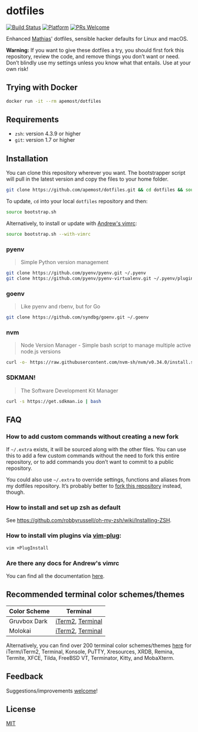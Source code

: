 # dotfiles

[![Build Status](https://travis-ci.org/apemost/dotfiles.svg?branch=master)](https://travis-ci.org/apemost/dotfiles)
[![Platform](https://img.shields.io/badge/platform-linux%20%7C%20macos-brightgreen.svg)](https://github.com/apemost/dotfiles)
[![PRs Welcome](https://img.shields.io/badge/pull%20requests-welcome-brightgreen.svg)](https://github.com/apemost/dotfiles/pulls)

Enhanced [Mathias](https://mathiasbynens.be)' dotfiles,
sensible hacker defaults for Linux and macOS.

**Warning:**
If you want to give these dotfiles a try, you should first fork this
repository, review the code, and remove things you don’t want or need. Don’t
blindly use my settings unless you know what that entails.
Use at your own risk!

## Trying with Docker

```bash
docker run -it --rm apemost/dotfiles
```

## Requirements

- `zsh`: version 4.3.9 or higher
- `git`: version 1.7 or higher

## Installation

You can clone this repository wherever you want. The bootstrapper script will
pull in the latest version and copy the files to your home folder.

```bash
git clone https://github.com/apemost/dotfiles.git && cd dotfiles && source bootstrap.sh
```

To update, `cd` into your local `dotfiles` repository and then:

```bash
source bootstrap.sh
```

Alternatively, to install or update with [Andrew's vimrc](https://github.com/apemost/vimrc):

```bash
source bootstrap.sh --with-vimrc
```

### pyenv

> Simple Python version management

```bash
git clone https://github.com/pyenv/pyenv.git ~/.pyenv
git clone https://github.com/pyenv/pyenv-virtualenv.git ~/.pyenv/plugins/pyenv-virtualenv
```

### goenv

> Like pyenv and rbenv, but for Go

```bash
git clone https://github.com/syndbg/goenv.git ~/.goenv
```

### nvm

> Node Version Manager - Simple bash script to manage multiple active node.js versions

```bash
curl -o- https://raw.githubusercontent.com/nvm-sh/nvm/v0.34.0/install.sh | bash
```

### SDKMAN!

> The Software Development Kit Manager

```bash
curl -s https://get.sdkman.io | bash
```

## FAQ

### How to add custom commands without creating a new fork

If `~/.extra` exists, it will be sourced along with the other files. You can
use this to add a few custom commands without the need to fork this entire
repository, or to add commands you don’t want to commit to a public repository.

You could also use `~/.extra` to override settings, functions and aliases from
my dotfiles repository. It’s probably better to [fork this repository](https://github.com/apemost/dotfiles/fork)
instead, though.

### How to install and set up zsh as default

See <https://github.com/robbyrussell/oh-my-zsh/wiki/Installing-ZSH>.

### How to install vim plugins via [vim-plug](https://github.com/junegunn/vim-plug):

```bash
vim +PlugInstall
```

### Are there any docs for Andrew's vimrc

You can find all the documentation [here](https://github.com/apemost/vimrc).

## Recommended terminal color schemes/themes

| Color Scheme | Terminal                                                                                                                                                                                                               |
| ------------ | ---------------------------------------------------------------------------------------------------------------------------------------------------------------------------------------------------------------------- |
| Gruvbox Dark | [iTerm2](https://github.com/mbadolato/iTerm2-Color-Schemes/blob/master/schemes/Gruvbox%20Dark.itermcolors), [Terminal](https://github.com/mbadolato/iTerm2-Color-Schemes/blob/master/terminal/Gruvbox%20Dark.terminal) |
| Molokai      | [iTerm2](https://github.com/mbadolato/iTerm2-Color-Schemes/blob/master/schemes/Molokai.itermcolors), [Terminal](https://github.com/mbadolato/iTerm2-Color-Schemes/blob/master/terminal/Molokai.terminal)               |

Alternatively, you can find over 200 terminal color schemes/themes [here](https://github.com/mbadolato/iTerm2-Color-Schemes)
for iTerm/iTerm2, Terminal, Konsole, PuTTY, Xresources, XRDB, Remina, Termite,
XFCE, Tilda, FreeBSD VT, Terminator, Kitty, and MobaXterm.

## Feedback

Suggestions/improvements [welcome](https://github.com/apemost/dotfiles/issues)!

## License

[MIT](LICENSE)
